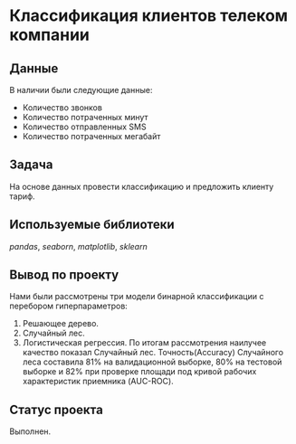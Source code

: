 # Классификация клиентов телеком компании

## Данные

В наличии были следующие данные:
- Количество звонков
- Количество потраченных минут
- Количество отправленных SMS
- Количество потраченных мегабайт

## Задача
На основе данных провести классификацию и предложить клиенту тариф.

## Используемые библиотеки
*pandas*, *seaborn*, *matplotlib*, *sklearn*

## Вывод по проекту
Нами были рассмотрены три модели бинарной классификации с перебором гиперпараметров:
1. Решающее дерево.
2. Случайный лес.
3. Логистическая регрессия.
По итогам рассмотрения наилучее качество показал Случайный лес.
Точность(Accuracy) Случайного леса составила 81% на валидационной выборке, 80% на тестовой выборке и 82% при проверке площади под кривой рабочих характеристик приемника (AUC-ROC).

## Статус проекта
Выполнен.